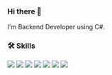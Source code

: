 ### Hi there 👋
I'm Backend Developer using C#.

### 🛠 Skills
<img src="https://img.shields.io/badge/C#-512BD4?style=flat-square&logo=C#&logoColor=white"/> <img src="https://img.shields.io/badge/JavaScript-F7DF1E?style=flat-square&logo=JavaScript&logoColor=white"/> <img src="https://img.shields.io/badge/CSS3-1572B6?style=flat-square&logo=CSS3&logoColor=white"/> <img src="https://img.shields.io/badge/Microsoft SQL Server-CC2927?style=flat-square&logo=Microsoft SQL Server&logoColor=white"/>
<img src="https://img.shields.io/badge/.Net-512BD4?style=flat-square&logo=.Net&logoColor=white"/> <img src="https://img.shields.io/badge/Blazor-512BD4?style=flat-square&logo=Blazor&logoColor=white"/> <img src="https://img.shields.io/badge/DevExpress-FF7200?style=flat-square&logo=DevExpress&logoColor=white"/>

<!--
**bskjp1004/bskjp1004** is a ✨ _special_ ✨ repository because its `README.md` (this file) appears on your GitHub profile.

Here are some ideas to get you started:

- 🔭 I’m currently working on ...
- 🌱 I’m currently learning ...
- 👯 I’m looking to collaborate on ...
- 🤔 I’m looking for help with ...
- 💬 Ask me about ...
- 📫 How to reach me: ...
- 😄 Pronouns: ...
- ⚡ Fun fact: ...
-->
